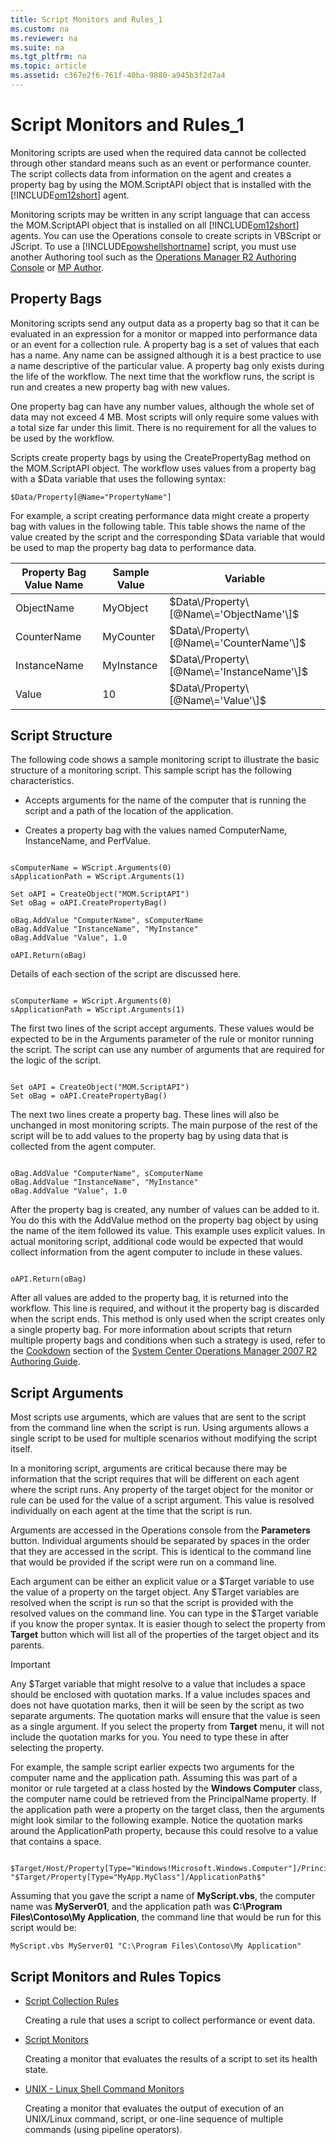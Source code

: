 ```yaml
---
title: Script Monitors and Rules_1
ms.custom: na
ms.reviewer: na
ms.suite: na
ms.tgt_pltfrm: na
ms.topic: article
ms.assetid: c367e2f6-761f-40ba-9880-a945b3f2d7a4
---
```

# Script Monitors and Rules_1
Monitoring scripts are used when the required data cannot be collected through other standard means such as an event or performance counter. The script collects data from information on the agent and creates a property bag by using the MOM.ScriptAPI object that is installed with the [!INCLUDE[om12short](../Token/om12short_md.md)] agent.

Monitoring scripts may be written in any script language that can access the MOM.ScriptAPI object that is installed on all [!INCLUDE[om12short](../Token/om12short_md.md)] agents. You can use the Operations console to create scripts in VBScript or JScript. To use a [!INCLUDE[powshellshortname](../Token/powshellshortname_md.md)] script, you must use another Authoring tool such as the [Operations Manager R2 Authoring Console](../Topic/Authoring-Tools.md#AuthoringConsole) or [MP Author](../Topic/Authoring-Tools.md#MPAuthor).

## <a name="PropertyBags"></a>Property Bags
Monitoring scripts send any output data as a property bag so that it can be evaluated in an expression for a monitor or mapped into performance data or an event for a collection rule. A property bag is a set of values that each has a name. Any name can be assigned although it is a best practice to use a name descriptive of the particular value. A property bag only exists during the life of the workflow. The next time that the workflow runs, the script is run and creates a new property bag with new values.

One property bag can have any number values, although the whole set of data may not exceed 4 MB. Most scripts will only require some values with a total size far under this limit. There is no requirement for all the values to be used by the workflow.

Scripts create property bags by using the CreatePropertyBag method on the MOM.ScriptAPI object. The workflow uses values from a property bag with a $Data variable that uses the following syntax:

```vbs
$Data/Property[@Name="PropertyName"]
```

For example, a script creating performance data might create a property bag with values in the following table. This table shows the name of the value created by the script and the corresponding $Data variable that would be used to map the property bag data to performance data.

|Property Bag Value Name|Sample Value|Variable|
|---------------------------|----------------|------------|
|ObjectName|MyObject|$Data\/Property\[@Name\='ObjectName'\]$|
|CounterName|MyCounter|$Data\/Property\[@Name\='CounterName'\]$|
|InstanceName|MyInstance|$Data\/Property\[@Name\='InstanceName'\]$|
|Value|10|$Data\/Property\[@Name\='Value'\]$|

## <a name="ScriptStructure"></a>Script Structure
The following code shows a sample monitoring script to illustrate the basic structure of a monitoring script. This sample script has the following characteristics.

-   Accepts arguments for the name of the computer that is running the script and a path of the location of the application.

-   Creates a property bag with the values named ComputerName, InstanceName, and PerfValue.

```vbs

sComputerName = WScript.Arguments(0) 
sApplicationPath = WScript.Arguments(1)

Set oAPI = CreateObject("MOM.ScriptAPI")
Set oBag = oAPI.CreatePropertyBag()

oBag.AddValue "ComputerName", sComputerName
oBag.AddValue "InstanceName", "MyInstance"
oBag.AddValue "Value", 1.0

oAPI.Return(oBag)

```

Details of each section of the script are discussed here.

```vbs

sComputerName = WScript.Arguments(0) 
sApplicationPath = WScript.Arguments(1)
```

The first two lines of the script accept arguments. These values would be expected to be in the Arguments parameter of the rule or monitor running the script. The script can use any number of arguments that are required for the logic of the script.

```vbs

Set oAPI = CreateObject("MOM.ScriptAPI")
Set oBag = oAPI.CreatePropertyBag()

```

The next two lines create a property bag. These lines will also be unchanged in most monitoring scripts. The main purpose of the rest of the script will be to add values to the property bag by using data that is collected from the agent computer.

```vbs

oBag.AddValue "ComputerName", sComputerName
oBag.AddValue "InstanceName", "MyInstance"
oBag.AddValue "Value", 1.0

```

After the property bag is created, any number of values can be added to it. You do this with the AddValue method on the property bag object by using the name of the item followed its value. This example uses explicit values. In actual monitoring script, additional code would be expected that would collect information from the agent computer to include in these values.

```vbs

oAPI.Return(oBag)

```

After all values are added to the property bag, it is returned into the workflow. This line is required, and without it the property bag is discarded when the script ends. This method is only used when the script creates only a single property bag. For more information about scripts that return multiple property bags and conditions when such a strategy is used, refer to the [Cookdown](http://go.microsoft.com/fwlink/?LinkID=232864) section of the [System Center Operations Manager 2007 R2 Authoring Guide](http://go.microsoft.com/fwlink/?LinkID=188119).

## <a name="ScriptArguments"></a>Script Arguments
Most scripts use arguments, which are values that are sent to the script from the command line when the script is run. Using arguments allows a single script to be used for multiple scenarios without modifying the script itself.

In a monitoring script, arguments are critical because there may be information that the script requires that will be different on each agent where the script runs. Any property of the target object for the monitor or rule can be used for the value of a script argument. This value is resolved individually on each agent at the time that the script is run.

Arguments are accessed in the Operations console from the **Parameters** button. Individual arguments should be separated by spaces in the order that they are accessed in the script. This is identical to the command line that would be provided if the script were run on a command line.

Each argument can be either an explicit value or a $Target variable to use the value of a property on the target object. Any $Target variables are resolved when the script is run so that the script is provided with the resolved values on the command line. You can type in the $Target variable if you know the proper syntax. It is easier though to select the property from **Target** button which will list all of the properties of the target object and its parents.

> [!IMPORTANT]
> Any $Target variable that might resolve to a value that includes a space should be enclosed with quotation marks. If a value includes spaces and does not have quotation marks, then it will be seen by the script as two separate arguments. The quotation marks will ensure that the value is seen as a single argument. If you select the property from **Target** menu, it will not include the quotation marks for you. You need to type these in after selecting the property.

For example, the sample script earlier expects two arguments for the computer name and the application path. Assuming this was part of a monitor or rule targeted at a class hosted by the **Windows Computer** class, the computer name could be retrieved from the PrincipalName property. If the application path were a property on the target class, then the arguments might look similar to the following example. Notice the quotation marks around the ApplicationPath property, because this could resolve to a value that contains a space.

```vbs

$Target/Host/Property[Type="Windows!Microsoft.Windows.Computer"]/PrincipalName$ "$Target/Property[Type="MyApp.MyClass"]/ApplicationPath$"
```

Assuming that you gave the script a name of **MyScript.vbs**, the computer name was **MyServer01**, and the application path was **C:\\Program Files\\Contoso\\My Application**, the command line that would be run for this script would be:

```
MyScript.vbs MyServer01 "C:\Program Files\Contoso\My Application"
```

## Script Monitors and Rules Topics

-   [Script Collection Rules](../Topic/Script-Collection-Rules.md)

    Creating a rule that uses a script to collect performance or event data.

-   [Script Monitors](../Topic/Script-Monitors.md)

    Creating a monitor that evaluates the results of a script to set its health state.

-   [UNIX - Linux Shell Command Monitors](../Topic/UNIX---Linux-Shell-Command-Monitors.md)

    Creating a monitor that evaluates the output of execution of an UNIX\/Linux command, script, or one\-line sequence of multiple commands \(using pipeline operators\).

